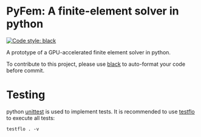 # PyFem: A finite-element solver in python
[![Code style: black](https://img.shields.io/badge/code%20style-black-000000.svg)](https://github.com/psf/black)

A prototype of a GPU-accelerated finite element solver in python.

To contribute to this project, please use [black](https://github.com/psf/black) to auto-format your code before commit. 

# Testing
python [unittest](https://docs.python.org/3/library/unittest.html) is used to implement tests. It is recommended to use [testflo](https://github.com/naylor-b/testflo) to execute all tests:

```testflo . -v```
